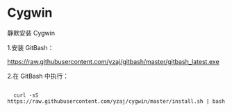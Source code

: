 # Cygwin

静默安装 Cygwin

1.安装 GitBash：

https://raw.githubusercontent.com/yzaj/gitbash/master/gitbash_latest.exe

2.在 GitBash 中执行：

```shell
  
  curl -sS https://raw.githubusercontent.com/yzaj/cygwin/master/install.sh | bash
  
```
